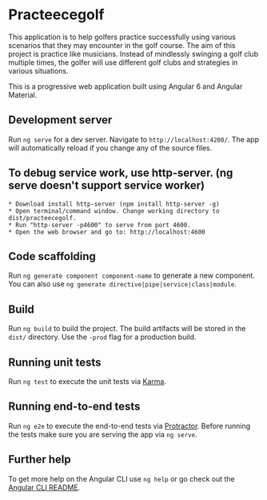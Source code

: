 # Practeecegolf

This application is to help golfers practice successfully using various scenarios that they may encounter in the golf course.
The aim of this project is practice like musicians. Instead of mindlessly swinging a golf club multiple times, the golfer 
will use different golf clubs and strategies in various situations.

This is a progressive web application built using Angular 6 and Angular Material.

## Development server

Run `ng serve` for a dev server. Navigate to `http://localhost:4200/`. The app will automatically reload if you change any of the source files.

## To debug service work, use http-server. (ng serve doesn't support service worker)
    * Download install http-server (npm install http-server -g) 
    * Open terminal/command window. Change working directory to dist/practeecegolf.
    * Run "http-server -p4600" to serve from port 4600.
    * Open the web browser and go to: http://localhost:4600 

## Code scaffolding

Run `ng generate component component-name` to generate a new component. You can also use `ng generate directive|pipe|service|class|module`.

## Build

Run `ng build` to build the project. The build artifacts will be stored in the `dist/` directory. Use the `-prod` flag for a production build.

## Running unit tests

Run `ng test` to execute the unit tests via [Karma](https://karma-runner.github.io).

## Running end-to-end tests

Run `ng e2e` to execute the end-to-end tests via [Protractor](http://www.protractortest.org/).
Before running the tests make sure you are serving the app via `ng serve`.

## Further help

To get more help on the Angular CLI use `ng help` or go check out the [Angular CLI README](https://github.com/angular/angular-cli/blob/master/README.md).

